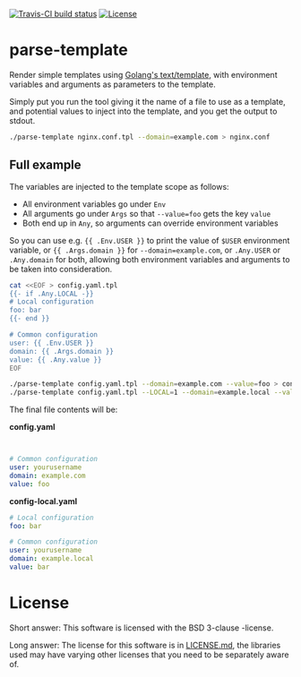 [![Travis-CI build status](https://travis-ci.org/lieturd/parse-template.svg?branch=master)](https://travis-ci.org/lieturd/parse-template)
[![License](https://img.shields.io/badge/License-BSD%203--Clause-blue.svg)](https://opensource.org/licenses/BSD-3-Clause)


# parse-template

Render simple templates using [Golang's text/template](https://golang.org/pkg/text/template/), with environment variables and arguments as parameters to the template.

Simply put you run the tool giving it the name of a file to use as a template, and potential values to inject into the template, and you get the output to stdout.

```bash
./parse-template nginx.conf.tpl --domain=example.com > nginx.conf 
```


## Full example

The variables are injected to the template scope as follows:

 - All environment variables go under `Env`
 - All arguments go under `Args` so that `--value=foo` gets the key `value`
 - Both end up in `Any`, so arguments can override environment variables

So you can use e.g. `{{ .Env.USER }}` to print the value of `$USER` environment variable, or `{{ .Args.domain }}` for `--domain=example.com`, or `.Any.USER` or `.Any.domain` for both, allowing both environment variables and arguments to be taken into consideration.

```bash
cat <<EOF > config.yaml.tpl
{{- if .Any.LOCAL -}}
# Local configuration
foo: bar
{{- end }}

# Common configuration
user: {{ .Env.USER }}
domain: {{ .Args.domain }}
value: {{ .Any.value }}
EOF

./parse-template config.yaml.tpl --domain=example.com --value=foo > config.yaml
./parse-template config.yaml.tpl --LOCAL=1 --domain=example.local --value=bar > config-local.yaml
```

The final file contents will be:

**config.yaml**
```yaml


# Common configuration
user: yourusername
domain: example.com
value: foo
```

**config-local.yaml**
```yaml
# Local configuration
foo: bar

# Common configuration
user: yourusername
domain: example.local
value: bar
```


# License

Short answer: This software is licensed with the BSD 3-clause -license.

Long answer: The license for this software is in [LICENSE.md](./LICENSE.md), the libraries used may have varying other licenses that you need to be separately aware of.
